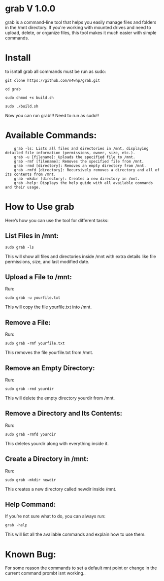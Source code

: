 # grab V 1.0.0

grab is a command-line tool that helps you easily manage files and folders in the /mnt directory. If you're working with mounted drives and need to upload, delete, or organize files, this tool makes it much easier with simple commands.



# Install 

to isntall grab all commands must be run as sudo: 

```git clone https://github.com/n4whp/grab.git ```

```cd grab```

```sudo chmod +x build.sh```

```sudo ./build.sh```

Now you can run grab!!! Need to run as sudo!! 



# Available Commands:
```
    grab -ls: Lists all files and directories in /mnt, displaying detailed file information (permissions, owner, size, etc.).
    grab -u [filename]: Uploads the specified file to /mnt.
    grab -rmf [filename]: Removes the specified file from /mnt.
    grab -rmd [directory]: Removes an empty directory from /mnt.
    grab -rmfd [directory]: Recursively removes a directory and all of its contents from /mnt.
    grab -mkdir [directory]: Creates a new directory in /mnt.
    grab -help: Displays the help guide with all available commands and their usage.
```

# How to Use grab

Here’s how you can use the tool for different tasks:

## List Files in /mnt:
    
    sudo grab -ls

 This will show all files and directories inside /mnt with extra details like file permissions, size, and last modified date.

## Upload a File to /mnt:

Run:

    sudo grab -u yourfile.txt

This will copy the file yourfile.txt into /mnt.

## Remove a File:

Run:

    sudo grab -rmf yourfile.txt

This removes the file yourfile.txt from /mnt.

## Remove an Empty Directory:

Run:

    sudo grab -rmd yourdir

This will delete the empty directory yourdir from /mnt.

## Remove a Directory and Its Contents:

Run:

    sudo grab -rmfd yourdir

This deletes yourdir along with everything inside it.

## Create a Directory in /mnt:

Run:
    
    sudo grab -mkdir newdir

This creates a new directory called newdir inside /mnt.

## Help Command:

If you’re not sure what to do, you can always run:

    grab -help

This will list all the available commands and explain how to use them.


# Known Bug: 
For some reason the commands to set a default mnt point or change in the current command prombt isnt working.. 
